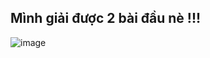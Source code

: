 
## Mình giải được 2 bài đầu nè !!!

![image](https://github.com/user-attachments/assets/0ef162dd-8c2c-4a65-a209-a5a4500ff7e6)
